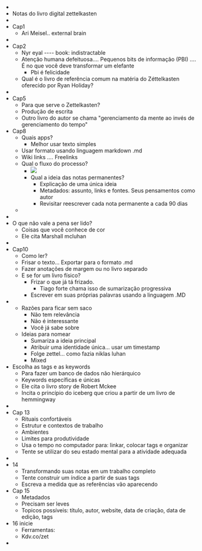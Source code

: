 - 
- Notas do livro digital zettelkasten
- 
- Cap1
    - Ari Meisel.. external brain
- 
- Cap2
    - Nyr eyal ---- book: indistractable
    - Atenção humana defeituosa…. Pequenos bits de informação (PBI) …. É no que você deve transformar um elefante
        - Pbi é felicidade
    - Qual é o livro de referência comum na matéria do Zéttelkasten oferecido por Ryan Holiday?
- 
- Cap5
    - Para que serve o Zettelkasten?
    - Produção de escrita
    - Outro livro do autor se chama "gerenciamento da mente ao invés de gerenciamento do tempo"
- Cap8
    - Quais apps?
        - Melhor usar texto simples
    - Usar formato usando linguagem markdown .md
    - Wiki links …. Freelinks
    - Qual o fluxo do processo?
        - ![](https://remnote-user-data.s3.amazonaws.com/0HkUowwdTMXUsRuTvNAZ0F8pmkOK4pNaaTZXTSSSMYtfuNx_maglKNAEXBsREIiiQdXUNNw5SmkTjNXZ17nzTon5XETsO4YwPb7wIwZ60EO6jQKho7zkVj6r6uatZ5nq.png)
        - Qual a ideia das notas permanentes?
            - Explicação de uma única ideia
            - Metadados: assunto, links e fontes. Seus pensamentos como autor
            - Revisitar reescrever cada nota permanente a cada 90 dias
    - 
- 
- O que não vale a pena ser lido?
    - Coisas que você conhece de cor
    - Ele cita Marshall mcluhan
- 
- Cap10
    - Como ler?
    - Frisar o texto... Exportar para o formato .md
    - Fazer anotações de margem ou no livro separado
    - E se for um livro físico?
        - Frizar o que já tá frizado.
            - Tiago forte chama isso de sumarização progressiva
        - Escrever em suas próprias palavras usando a linguagem .MD
- 
    - Razões para ficar sem saco
        - Não tem relevância
        - Não é interessante
        - Você já sabe sobre
    - Ideias para nomear
        - Sumariza a ideia principal
        - Atribuir uma identidade única… usar um timestamp
        - Folge zettel… como fazia niklas luhan
        - Mixed
- Escolha as tags e as keywords
    - Para fazer um banco de dados não hierárquico
    - Keywords específicas e únicas
    - Ele cita o livro story de Robert Mckee
    - Incita o princípio do iceberg que criou a partir de um livro de hemmingway
- 
- Cap 13
    - Rituais confortáveis
    - Estrutur e contextos de trabalho
    - Ambientes
    - Limites para produtividade
    - Usa o tempo no computador para: linkar, colocar tags e organizar
    - Tente se utilizar do seu estado mental para a atividade adequada
- 
- 14
    - Transformando suas notas em um trabalho completo
    - Tente construir um índice a partir de suas tags
    - Escreva a medida que as referências vão aparecendo
- Cap 15
    - Metadados
    - Precisam ser leves
    - Topicos possíveis: título, autor, website, data de criação, data de edição, tags
- 16 inicie
    - Ferramentas:
    - Kdv.co/zet
- 
